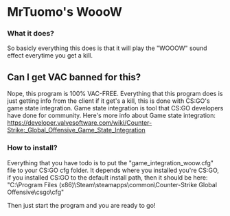# MrTuomo's WoooW
### What it does?
So basicly everything this does is that it will play the "WOOOW" sound effect everytime you get a kill.
## Can I get VAC banned for this?
Nope, this program is 100% VAC-FREE. Everything that this program does is just getting info from the client if it get's a kill, this is done with CS:GO's game state integration. Game state integration is tool that CS:GO developers have done for community. Here's more info about Game state integration: https://developer.valvesoftware.com/wiki/Counter-Strike:_Global_Offensive_Game_State_Integration

### How to install?
Everything that you have todo is to put the "game_integration_woow.cfg" file to your CS:GO cfg folder. It depends where you installed you're CS:GO, if you installed CS:GO to the default install path, then it should be here: "C:\Program Files (x86)\Steam\steamapps\common\Counter-Strike Global Offensive\csgo\cfg"

Then just start the program and you are ready to go!